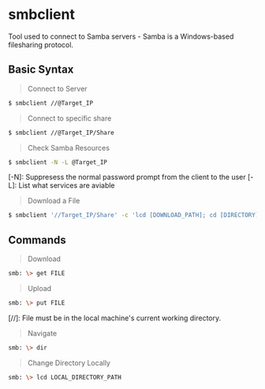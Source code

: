 # smbclient
Tool used to connect to Samba servers - Samba is a Windows-based filesharing protocol.

## Basic Syntax
> Connect to Server
```bash
$ smbclient //@Target_IP
```

> Connect to specific share
```bash
$ smbclient //@Target_IP/Share
```

> Check Samba Resources
```bash
$ smbclient -N -L @Target_IP
```
[-N]: Suppresess the normal password prompt from the client to the user
[-L]: List what services are aviable

> Download a File
```bash
$ smbclient '//Target_IP/Share' -c 'lcd [DOWNLOAD_PATH]; cd [DIRECTORY]; get [FILENAME]'
```


## Commands
> Download
```bash
smb: \> get FILE
```

> Upload
```bash
smb: \> put FILE 
```
[//]: File must be in the local machine's current working directory.

> Navigate
```bash
smb: \> dir
```

> Change Directory Locally
```bash
smb: \> lcd LOCAL_DIRECTORY_PATH
```